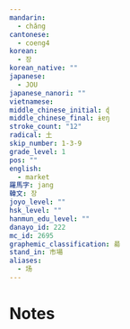 ```yaml
---
mandarin:
  - chǎng
cantonese:
  - coeng4
korean:
  - 장
korean_native: ""
japanese:
  - JOU
japanese_nanori: ""
vietnamese:
middle_chinese_initial: ɖ
middle_chinese_final: ɨɐŋ
stroke_count: "12"
radical: 土
skip_number: 1-3-9
grade_level: 1
pos: ""
english:
  - market
羅馬字: jang
韓文: 장
joyo_level: ""
hsk_level: ""
hanmun_edu_level: ""
danayo_id: 222
mc_id: 2695
graphemic_classification: 昜
stand_in: 市場
aliases:
  - 场
---
```


# Notes
